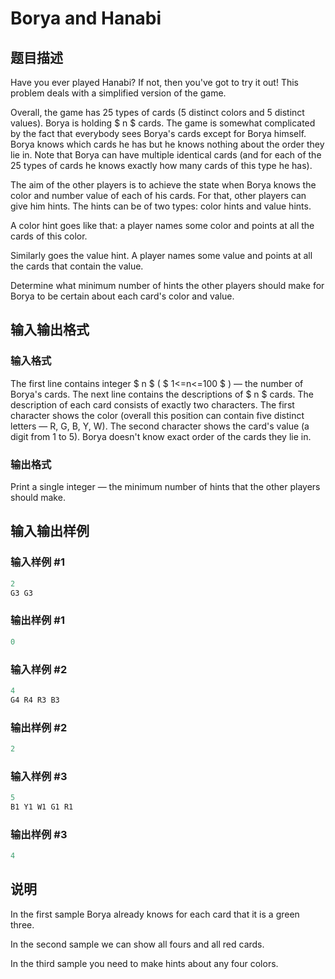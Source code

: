 # Borya and Hanabi

## 题目描述

Have you ever played Hanabi? If not, then you've got to try it out! This problem deals with a simplified version of the game.

Overall, the game has 25 types of cards (5 distinct colors and 5 distinct values). Borya is holding $ n $ cards. The game is somewhat complicated by the fact that everybody sees Borya's cards except for Borya himself. Borya knows which cards he has but he knows nothing about the order they lie in. Note that Borya can have multiple identical cards (and for each of the 25 types of cards he knows exactly how many cards of this type he has).

The aim of the other players is to achieve the state when Borya knows the color and number value of each of his cards. For that, other players can give him hints. The hints can be of two types: color hints and value hints.

A color hint goes like that: a player names some color and points at all the cards of this color.

Similarly goes the value hint. A player names some value and points at all the cards that contain the value.

Determine what minimum number of hints the other players should make for Borya to be certain about each card's color and value.

## 输入输出格式

### 输入格式

The first line contains integer $ n $ ( $ 1<=n<=100 $ ) — the number of Borya's cards. The next line contains the descriptions of $ n $ cards. The description of each card consists of exactly two characters. The first character shows the color (overall this position can contain five distinct letters — R, G, B, Y, W). The second character shows the card's value (a digit from 1 to 5). Borya doesn't know exact order of the cards they lie in.

### 输出格式

Print a single integer — the minimum number of hints that the other players should make.

## 输入输出样例

### 输入样例 #1

```cpp
2
G3 G3

```
### 输出样例 #1

```cpp
0

```
### 输入样例 #2

```cpp
4
G4 R4 R3 B3

```
### 输出样例 #2

```cpp
2

```
### 输入样例 #3

```cpp
5
B1 Y1 W1 G1 R1

```
### 输出样例 #3

```cpp
4

```
## 说明

In the first sample Borya already knows for each card that it is a green three.

In the second sample we can show all fours and all red cards.

In the third sample you need to make hints about any four colors.

